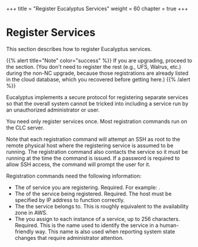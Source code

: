 +++
title = "Register Eucalyptus Services"
weight = 60
chapter = true
+++


# Register Services
This section describes how to register Eucalyptus services.

{{% alert title="Note" color="success" %}}
If you are upgrading, proceed to the section. (You don't need to register the rest (e.g., UFS, Walrus, etc.) during the non-NC upgrade, because those registrations are already listed in the cloud database, which you recovered before getting here.) 
{{% /alert %}}

Eucalyptus implements a secure protocol for registering separate services so that the overall system cannot be tricked into including a service run by an unauthorized administrator or user. 

You need only register services once. Most registration commands run on the CLC server. 

Note that each registration command will attempt an SSH as root to the remote physical host where the registering service is assumed to be running. The registration command also contacts the service so it must be running at the time the command is issued. If a password is required to allow SSH access, the command will prompt the user for it. 

Registration commands need the following information:

* The of service you are registering. Required. For example: . 
* The of the service being registered. Required. The host must be specified by IP address to function correctly. 
* The the service belongs to. This is roughly equivalent to the availability zone in AWS. 
* The you assign to each instance of a service, up to 256 characters. Required. This is the name used to identify the service in a human-friendly way. This name is also used when reporting system state changes that require administrator attention. 



